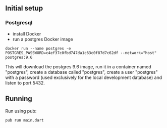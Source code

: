 ## Initial setup
### Postgresql
* install Docker
* run a postgres Docker image
```
docker run --name postgres -e POSTGRES_PASSWORD=c4ef37c0fbd747da1c63c0f87d7c62df --network="host" postgres:9.6 
```
This will download the postgres 9.6 image, run it in a container named "postgres",
create a database called "postgres", 
create a user "postgres" with a password (used exclusively for the 
local development database) and listen to port 5432.

## Running
Run using pub:
```
pub run main.dart
```
